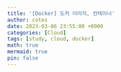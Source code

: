 ```yaml
---
title: '[Docker] 도커 이미지, 컨테이너'
author: cotes
date: 2023-03-06 23:55:00 +0900
categories: [Cloud] 
tags: [study, cloud, docker]
math: true
mermaid: true
pin: false
---
```

